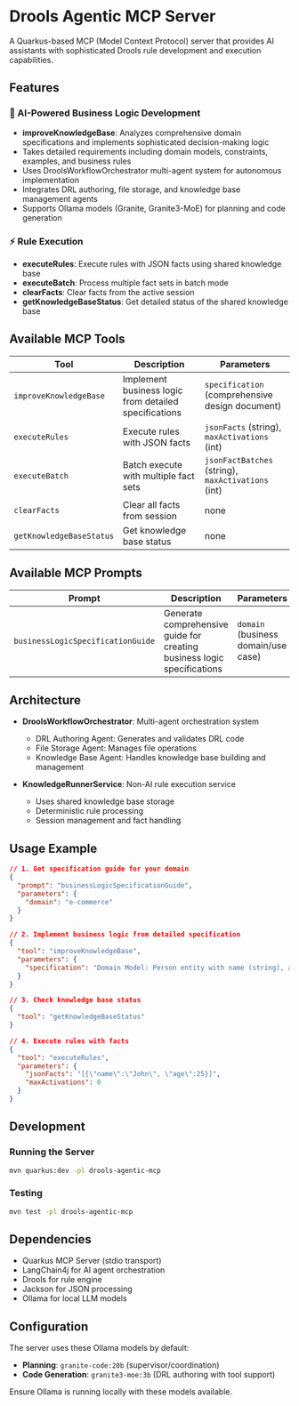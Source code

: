# Drools Agentic MCP Server

A Quarkus-based MCP (Model Context Protocol) server that provides AI assistants with sophisticated Drools rule development and execution capabilities.

## Features

### 🤖 AI-Powered Business Logic Development
- **improveKnowledgeBase**: Analyzes comprehensive domain specifications and implements sophisticated decision-making logic
- Takes detailed requirements including domain models, constraints, examples, and business rules
- Uses DroolsWorkflowOrchestrator multi-agent system for autonomous implementation
- Integrates DRL authoring, file storage, and knowledge base management agents
- Supports Ollama models (Granite, Granite3-MoE) for planning and code generation

### ⚡ Rule Execution
- **executeRules**: Execute rules with JSON facts using shared knowledge base
- **executeBatch**: Process multiple fact sets in batch mode
- **clearFacts**: Clear facts from the active session
- **getKnowledgeBaseStatus**: Get detailed status of the shared knowledge base

## Available MCP Tools

| Tool | Description | Parameters |
|------|-------------|------------|
| `improveKnowledgeBase` | Implement business logic from detailed specifications | `specification` (comprehensive design document) |
| `executeRules` | Execute rules with JSON facts | `jsonFacts` (string), `maxActivations` (int) |
| `executeBatch` | Batch execute with multiple fact sets | `jsonFactBatches` (string), `maxActivations` (int) |
| `clearFacts` | Clear all facts from session | none |
| `getKnowledgeBaseStatus` | Get knowledge base status | none |

## Available MCP Prompts

| Prompt | Description | Parameters |
|--------|-------------|------------|
| `businessLogicSpecificationGuide` | Generate comprehensive guide for creating business logic specifications | `domain` (business domain/use case) |

## Architecture

- **DroolsWorkflowOrchestrator**: Multi-agent orchestration system
  - DRL Authoring Agent: Generates and validates DRL code
  - File Storage Agent: Manages file operations
  - Knowledge Base Agent: Handles knowledge base building and management

- **KnowledgeRunnerService**: Non-AI rule execution service
  - Uses shared knowledge base storage
  - Deterministic rule processing
  - Session management and fact handling

## Usage Example

```json
// 1. Get specification guide for your domain
{
  "prompt": "businessLogicSpecificationGuide",
  "parameters": {
    "domain": "e-commerce"
  }
}

// 2. Implement business logic from detailed specification
{
  "tool": "improveKnowledgeBase", 
  "parameters": {
    "specification": "Domain Model: Person entity with name (string), age (integer), email (string) attributes. Business Rules: 1) Classify as adult if age >= 18, 2) Email must contain @ symbol, 3) Premium customers get 10% discount if order > $100. Constraints: Age non-negative, name not empty. Examples: Person(name='John', age=25, email='john@example.com') with Order(amount=150) should receive premium discount."
  }
}

// 3. Check knowledge base status
{
  "tool": "getKnowledgeBaseStatus"
}

// 4. Execute rules with facts
{
  "tool": "executeRules", 
  "parameters": {
    "jsonFacts": "[{\"name\":\"John\", \"age\":25}]",
    "maxActivations": 0
  }
}
```

## Development

### Running the Server
```bash
mvn quarkus:dev -pl drools-agentic-mcp
```

### Testing
```bash
mvn test -pl drools-agentic-mcp
```

## Dependencies

- Quarkus MCP Server (stdio transport)
- LangChain4j for AI agent orchestration  
- Drools for rule engine
- Jackson for JSON processing
- Ollama for local LLM models

## Configuration

The server uses these Ollama models by default:
- **Planning**: `granite-code:20b` (supervisor/coordination)
- **Code Generation**: `granite3-moe:3b` (DRL authoring with tool support)

Ensure Ollama is running locally with these models available.